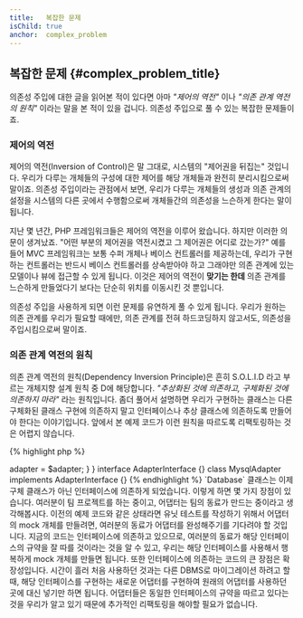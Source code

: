 ```yaml
---
title:   복잡한 문제
isChild: true
anchor:  complex_problem
---
```


## 복잡한 문제 {#complex_problem_title}

의존성 주입에 대한 글을 읽어본 적이 있다면 아마 *"제어의 역전"* 이나 *"의존 관계 역전의 원칙"* 이라는 말을 본 적이
있을 겁니다. 의존성 주입으로 풀 수 있는 복잡한 문제들이죠.

### 제어의 역전

제어의 역전(Inversion of Control)은 말 그대로, 시스템의 "제어권을 뒤집는" 것입니다. 우리가 다루는 개체들의 구성에 대한
제어를 해당 개체들과 완전히 분리시킴으로써 말이죠. 의존성 주입이라는 관점에서 보면, 우리가 다루는 개체들의 생성과 의존
관계의 설정을 시스템의 다른 곳에서 수행함으로써 개체들간의 의존성을 느슨하게 한다는 말이 됩니다.

지난 몇 년간, PHP 프레임워크들은 제어의 역전을 이루어 왔습니다. 하지만 이러한 의문이 생겨났죠. "어떤 부분의 제어권을
역전시켰고 그 제어권은 어디로 갔는가?" 예를 들어 MVC 프레임워크는 보통 수퍼 개체나 베이스 컨트롤러를 제공하는데,
우리가 구현하는 컨트롤러는 반드시 베이스 컨트롤러를 상속받아야 하고 그래야만 의존 관계에 있는 모델이나 뷰에 접근할 수
있게 됩니다. 이것은 제어의 역전이 **맞기는 한데** 의존 관계를 느슨하게 만들었다기 보다는 단순히 위치를 이동시킨 것
뿐입니다.

의존성 주입을 사용하게 되면 이런 문제를 유연하게 풀 수 있게 됩니다. 우리가 원하는 의존 관계를 우리가 필요할 때에만,
의존 관계를 전혀 하드코딩하지 않고서도, 의존성을 주입시킴으로써 말이죠.

### 의존 관계 역전의 원칙

의존 관계 역전의 원칙(Dependency Inversion Principle)은 흔히 S.O.L.I.D 라고 부르는 개체지향 설계 원칙 중 D에
해당합니다. *"추상화된 것에 의존하고, 구체화된 것에 의존하지 마라"* 라는 원칙입니다. 좀더 풀어서 설명하면 우리가
구현하는 클래스는 다른 구체화된 클래스 구현에 의존하지 말고 인터페이스나 추상 클래스에 의존하도록 만들어야 한다는
이야기입니다. 앞에서 본 예제 코드가 이런 원칙을 따르도록 리팩토링하는 것은 어렵지 않습니다.

{% highlight php %}
<?php
namespace Database;

class Database
{
    protected $adapter;

    public function __construct(AdapterInterface $adapter)
    {
        $this->adapter = $adapter;
    }
}

interface AdapterInterface {}

class MysqlAdapter implements AdapterInterface {}
{% endhighlight %}

`Database` 클래스는 이제 구체 클래스가 아닌 인터페이스에 의존하게 되었습니다. 이렇게 하면 몇 가지 장점이 있습니다.

여러분이 팀 프로젝트를 하는 중이고, 어댑터는 팀의 동료가 만드는 중이라고 생각해봅시다. 이전의 예제 코드와 같은
상태라면 유닛 테스트를 작성하기 위해서 어댑터의 mock 개체를 만들려면, 여러분의 동료가 어댑터를 완성해주기를 기다려야
할 것입니다. 지금의 코드는 인터페이스에 의존하고 있으므로, 여러분의 동료가 해당 인터페이스의 규약을 잘 따를 것이라는
것을 알 수 있고, 우리는 해당 인터페이스를 사용해서 행복하게 mock 개체를 만들면 됩니다.

또한 인터페이스에 의존하는 코드의 큰 장점은 확장성입니다. 시간이 흘러 처음 사용하던 것과는 다른 DBMS로 마이그레이션
하려고 할 때, 해당 인터페이스를 구현하는 새로운 어댑터를 구현하여 원래의 어댑터를 사용하던 곳에 대신 넣기만 하면
됩니다. 어댑터들은 동일한 인터페이스의 규약을 따르고 있다는 것을 우리가 알고 있기 때문에 추가적인 리팩토링을 해야할
필요가 없습니다.
